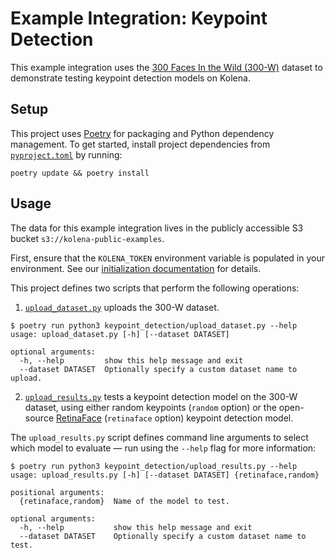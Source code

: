 # Example Integration: Keypoint Detection

This example integration uses the [300 Faces In the Wild (300-W)](https://ibug.doc.ic.ac.uk/resources/300-W/) dataset
to demonstrate testing keypoint detection models on Kolena.

## Setup

This project uses [Poetry](https://python-poetry.org/) for packaging and Python dependency management. To get started,
install project dependencies from [`pyproject.toml`](./pyproject.toml) by running:

```shell
poetry update && poetry install
```

## Usage

The data for this example integration lives in the publicly accessible S3 bucket `s3://kolena-public-examples`.

First, ensure that the `KOLENA_TOKEN` environment variable is populated in your environment. See our
[initialization documentation](https://docs.kolena.io/installing-kolena/#initialization) for details.

This project defines two scripts that perform the following operations:

1. [`upload_dataset.py`](keypoint_detection/upload_dataset.py) uploads the 300-W dataset.

```shell
$ poetry run python3 keypoint_detection/upload_dataset.py --help
usage: upload_dataset.py [-h] [--dataset DATASET]

optional arguments:
  -h, --help         show this help message and exit
  --dataset DATASET  Optionally specify a custom dataset name to upload.
```

2. [`upload_results.py`](keypoint_detection/upload_results.py) tests a keypoint detection model on the 300-W dataset,
  using either random keypoints (`random` option) or the open-source [RetinaFace](https://github.com/serengil/retinaface)
  (`retinaface` option) keypoint detection model.

The `upload_results.py` script defines command line arguments to select which model to evaluate — run using the
`--help` flag for more information:

```shell
$ poetry run python3 keypoint_detection/upload_results.py --help
usage: upload_results.py [-h] [--dataset DATASET] {retinaface,random}

positional arguments:
  {retinaface,random}  Name of the model to test.

optional arguments:
  -h, --help           show this help message and exit
  --dataset DATASET    Optionally specify a custom dataset name to test.
```
